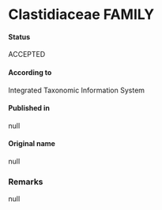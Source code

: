 # Clastidiaceae FAMILY

#### Status
ACCEPTED

#### According to
Integrated Taxonomic Information System

#### Published in
null

#### Original name
null

### Remarks
null
